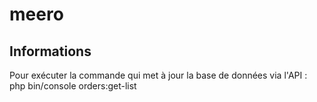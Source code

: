 # meero 
 
## Informations 


Pour exécuter la commande qui met à jour la base de données via l'API :
php  bin/console orders:get-list

